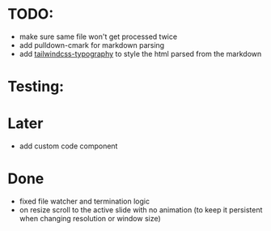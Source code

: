 # TODO:

- make sure same file won't get processed twice
- add pulldown-cmark for markdown parsing
- add [tailwindcss-typography](https://github.com/tailwindlabs/tailwindcss-typography) to style the html parsed from the markdown

# Testing:

# Later

- add custom code component

# Done

- fixed file watcher and termination logic
- on resize scroll to the active slide with no animation (to keep it persistent when changing resolution or window size)
